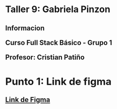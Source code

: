 <h1>Taller 9: Gabriela Pinzon</h1>

<h2>Informacion<h/2>
<p>Curso Full Stack Básico - Grupo 1</p>
<p>Profesor: Cristian Patiño</p>

<h2>Punto 1: Link de figma </h2>
<a href=https://www.figma.com/file/r0UaMMck7IJ2FfSymckbJY/Ailihg-Gabriela-FIGMA?type=design&node-id=0%3A1&mode=design&t=5chzbhs5g9v9q1Oe-1>Link de Figma</a>
